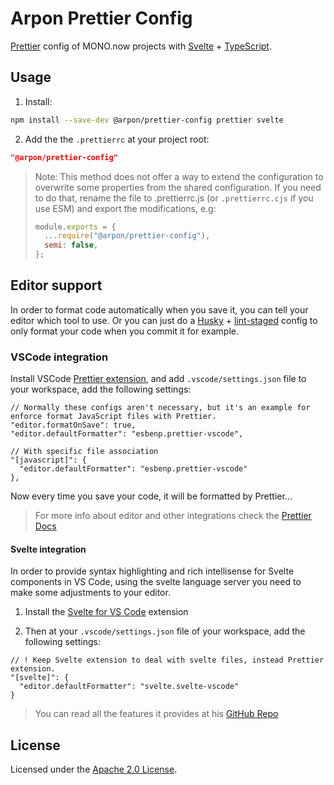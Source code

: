 # Arpon Prettier Config

[Prettier](https://prettier.io/docs/en/index.html) config of
MONO.now projects with [Svelte](https://svelte.dev) + [TypeScript](https://www.typescriptlang.org).

## Usage

1. Install:

```bash
npm install --save-dev @arpon/prettier-config prettier svelte
```

2. Add the the `.prettierrc` at your project root:

```json
"@arpon/prettier-config"
```

> Note: This method does not offer a way to extend the configuration to overwrite some properties from the shared configuration. If you need to do that, rename the file to .prettierrc.js (or `.prettierrc.cjs` if you use ESM) and export the modifications, e.g:
>
> ```js
> module.exports = {
>   ...require("@arpon/prettier-config"),
>   semi: false,
> };
> ```

## Editor support

In order to format code automatically when you save it, you can tell your editor which tool to use.
Or you can just do a [Husky](https://github.com/typicode/husky) +
[lint-staged](https://github.com/okonet/lint-staged) config to only format your code when you commit
it for example.

### VSCode integration

Install VSCode
[Prettier extension](https://marketplace.visualstudio.com/items?itemName=esbenp.prettier-vscode),
and add `.vscode/settings.json` file to your workspace, add the following settings:

```json5
// Normally these configs aren't necessary, but it's an example for enforce format JavaScript files with Prettier.
"editor.formatOnSave": true,
"editor.defaultFormatter": "esbenp.prettier-vscode",

// With specific file association
"[javascript]": {
  "editor.defaultFormatter": "esbenp.prettier-vscode"
},
```

Now every time you save your code, it will be formatted by Prettier...

> For more info about editor and other integrations check the
> [Prettier Docs ](https://prettier.io/docs/en/editors.html)

#### Svelte integration

In order to provide syntax highlighting and rich intellisense for Svelte components in VS Code,
using the svelte language server you need to make some adjustments to your editor.

1. Install the
   [Svelte for VS Code](https://marketplace.visualstudio.com/items?itemName=svelte.svelte-vscode)
   extension

2. Then at your `.vscode/settings.json` file of your workspace, add the following settings:

```json5
// ! Keep Svelte extension to deal with svelte files, instead Prettier extension.
"[svelte]": {
  "editor.defaultFormatter": "svelte.svelte-vscode"
}
```

> You can read all the features it provides at his
> [GitHub Repo](https://github.com/sveltejs/language-tools/tree/master/packages/svelte-vscode)

## License

Licensed under the [Apache 2.0 License](/LICENSE).
